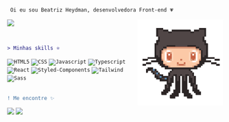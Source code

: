 ```diff
 Oi eu sou Beatriz Heydman, desenvolvedora Front-end 💗
```

   <img align="right" height="200" style="margin-left: 25px" src="https://raw.githubusercontent.com/iCharlesZ/FigureBed/master/img/octocat.gif"/>
<div align="center">
  <a href="https://github.com/Beatriz-Heydman">
<div align="start">
<!-- <img height="180em"  src="https://github-readme-stats.vercel.app/api?username=Beatriz-Heydman&show_icons=true&theme=dracula&include_all_commits=true&count_private=tokyonight"/> -->
  <img height="180em"  src="https://github-readme-stats.vercel.app/api/top-langs/?username=Beatriz-Heydman&layout=compact&langs_count=7&theme=tokyonight"/>
</div>
</div>

#

```diff
> Minhas skills ⭐
```
<div>
 <code><img height="32" src="https://cdn3.iconfinder.com/data/icons/popular-services-brands/512/html5-512.png" alt="HTML5"/></code>
 <code><img height="32" src="https://th.bing.com/th/id/R.f977ffc8a057f37d0215fb0bb61b0d95?rik=8iCr04yTZGUMtw&riu=http%3a%2f%2fdev-wolf.com%2fwp-content%2fuploads%2f2014%2f12%2fcss.png&ehk=Oce47ACS6fMxiZHb%2fS%2fh1cTxGZaGWXVrmTtNRqkEm5o%3d&risl=&pid=ImgRaw&r=0" alt="CSS"/></code>
 <code><img height="32" src="https://unity.voximplant.com/70b5435d958e0eedb7901b2f99fb92a0.png" alt="Javascript"/></code>
 <code><img height="32" src="https://digipa.tech/wp-content/themes/new-magic-website-theme/img/services/it-consulting/typescript-logo.png" alt="Typescript"/></code>
 <code><img height="32" src="https://th.bing.com/th/id/R.effbf04ba1955eed2b94ac1151b72804?rik=H36v%2f0SCr80ukw&riu=http%3a%2f%2fscopeone.ro%2fimages%2freact.png&ehk=cj0YShc1CglzfxPv8Rqvdq%2fWtU1jyGB0Ry5hbYcM%2bFE%3d&risl=&pid=ImgRaw&r=0" alt="React"/></code>
 <code><img height="32" src="https://lens-storage.storage.googleapis.com/png/a81e5e5db95a4ef69460c86a940e3037" alt="Styled-Components"/></code>
 <code><img height="32" src="https://i.altapps.net/icons/tailwind-css-d3b4f.png" alt="Tailwind"/></code>
 <code><img height="32" src="https://th.bing.com/th/id/R.6d454ae448825df4cd80fb76bd0bbd6a?rik=1wBbK8%2fCYL45ZA&riu=http%3a%2f%2fvanseodesign.com%2fblog%2fwp-content%2fuploads%2f2015%2f09%2fsass-logo-2.png&ehk=oEgMcNWEWG5jNh5Z7TdC2KcqaRR5Fkrs7ZTu06Pu5FI%3d&risl=&pid=ImgRaw&r=0" alt="Sass"/></code>
</div>
  
##

```diff
! Me encontre ✨
```
<div> 	
 <a href = "mailto:biaheydman@gmail.com"><img src="https://img.shields.io/badge/Gmail-DB7093?style=for-the-badge&logo=gmail&logoColor=white" target="_blank"></a>
 <a href = "https://www.linkedin.com/in/beatriz-heydman/" ><img src="https://img.shields.io/badge/LinkedIn-DB7093?style=for-the-badge&logo=linkedin&logoColor=white" target="_blank"></a>
</div>

